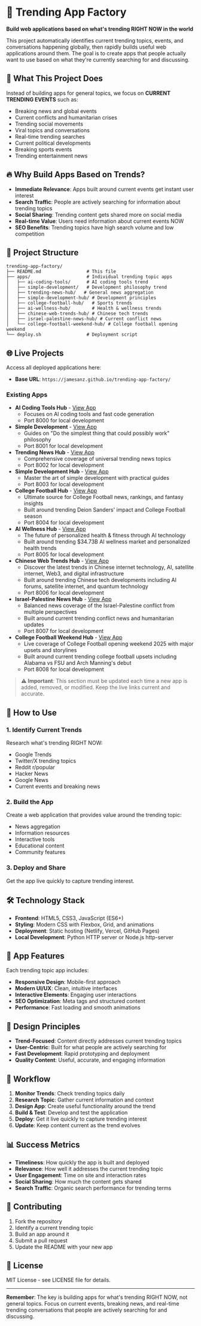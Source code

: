 # 🚀 Trending App Factory

**Build web applications based on what's trending RIGHT NOW in the world**

This project automatically identifies current trending topics, events, and conversations happening globally, then rapidly builds useful web applications around them. The goal is to create apps that people actually want to use based on what they're currently searching for and discussing.

## 🎯 What This Project Does

Instead of building apps for general topics, we focus on **CURRENT TRENDING EVENTS** such as:

- Breaking news and global events
- Current conflicts and humanitarian crises
- Trending social movements
- Viral topics and conversations
- Real-time trending searches
- Current political developments
- Breaking sports events
- Trending entertainment news

## 🔥 Why Build Apps Based on Trends?

- **Immediate Relevance**: Apps built around current events get instant user interest
- **Search Traffic**: People are actively searching for information about trending topics
- **Social Sharing**: Trending content gets shared more on social media
- **Real-time Value**: Users need information about current events NOW
- **SEO Benefits**: Trending topics have high search volume and low competition

## 📁 Project Structure

```
trending-app-factory/
├── README.md                 # This file
├── apps/                     # Individual trending topic apps
│   ├── ai-coding-tools/      # AI coding tools trend
│   ├── simple-development/   # Development philosophy trend
│   ├── trending-news-hub/   # General news aggregation
│   ├── simple-development-hub/ # Development principles
│   ├── college-football-hub/   # Sports trends
│   ├── ai-wellness-hub/        # Health & wellness trends
│   ├── chinese-web-trends-hub/ # Chinese tech trends
│   ├── israel-palestine-news-hub/ # Current conflict news
│   └── college-football-weekend-hub/ # College football opening weekend
└── deploy.sh                 # Deployment script
```

## 🌐 Live Projects

Access all deployed applications here:

- **Base URL**: `https://jamesanz.github.io/trending-app-factory/`

### Existing Apps

- **AI Coding Tools Hub** - [View App](https://jamesanz.github.io/trending-app-factory/apps/ai-coding-tools/index.html)
  - Focuses on AI coding tools and fast code generation
  - Port 8000 for local development
- **Simple Development** - [View App](https://jamesanz.github.io/trending-app-factory/apps/simple-development/index.html)
  - Guides on "Do the simplest thing that could possibly work" philosophy
  - Port 8001 for local development
- **Trending News Hub** - [View App](https://jamesanz.github.io/trending-app-factory/apps/trending-news-hub/index.html)
  - Comprehensive coverage of universal trending news topics
  - Port 8002 for local development
- **Simple Development Hub** - [View App](https://jamesanz.github.io/trending-app-factory/apps/simple-development-hub/index.html)
  - Master the art of simple development with practical guides
  - Port 8003 for local development
- **College Football Hub** - [View App](https://jamesanz.github.io/trending-app-factory/apps/college-football-hub/index.html)
  - Ultimate source for College Football news, rankings, and fantasy insights
  - Built around trending Deion Sanders' impact and College Football season
  - Port 8004 for local development
- **AI Wellness Hub** - [View App](https://jamesanz.github.io/trending-app-factory/apps/ai-wellness-hub/index.html)
  - The future of personalized health & fitness through AI technology
  - Built around trending $34.73B AI wellness market and personalized health trends
  - Port 8005 for local development
- **Chinese Web Trends Hub** - [View App](https://jamesanz.github.io/trending-app-factory/apps/chinese-web-trends-hub/index.html)
  - Discover the latest trends in Chinese internet technology, AI, satellite internet, Web3, and digital infrastructure
  - Built around trending Chinese tech developments including AI forums, satellite internet, and quantum technology
  - Port 8006 for local development
- **Israel-Palestine News Hub** - [View App](https://jamesanz.github.io/trending-app-factory/apps/israel-palestine-news-hub/index.html)
  - Balanced news coverage of the Israel-Palestine conflict from multiple perspectives
  - Built around current trending conflict news and humanitarian updates
  - Port 8007 for local development
- **College Football Weekend Hub** - [View App](https://jamesanz.github.io/trending-app-factory/apps/college-football-weekend-hub/index.html)
  - Live coverage of College Football opening weekend 2025 with major upsets and storylines
  - Built around current trending college football upsets including Alabama vs FSU and Arch Manning's debut
  - Port 8008 for local development

> **⚠️ Important**: This section must be updated each time a new app is added, removed, or modified. Keep the live links current and accurate.

## 🚀 How to Use

### 1. Identify Current Trends

Research what's trending RIGHT NOW:

- Google Trends
- Twitter/X trending topics
- Reddit r/popular
- Hacker News
- Google News
- Current events and breaking news

### 2. Build the App

Create a web application that provides value around the trending topic:

- News aggregation
- Information resources
- Interactive tools
- Educational content
- Community features

### 3. Deploy and Share

Get the app live quickly to capture trending interest.

## 🛠️ Technology Stack

- **Frontend**: HTML5, CSS3, JavaScript (ES6+)
- **Styling**: Modern CSS with Flexbox, Grid, and animations
- **Deployment**: Static hosting (Netlify, Vercel, GitHub Pages)
- **Local Development**: Python HTTP server or Node.js http-server

## 📱 App Features

Each trending topic app includes:

- **Responsive Design**: Mobile-first approach
- **Modern UI/UX**: Clean, intuitive interfaces
- **Interactive Elements**: Engaging user interactions
- **SEO Optimization**: Meta tags and structured content
- **Performance**: Fast loading and smooth animations

## 🎨 Design Principles

- **Trend-Focused**: Content directly addresses current trending topics
- **User-Centric**: Built for what people are actively searching for
- **Fast Development**: Rapid prototyping and deployment
- **Quality Content**: Useful, accurate, and engaging information

## 🔄 Workflow

1. **Monitor Trends**: Check trending topics daily
2. **Research Topic**: Gather current information and context
3. **Design App**: Create useful functionality around the trend
4. **Build & Test**: Develop and test the application
5. **Deploy**: Get it live quickly to capture trending interest
6. **Update**: Keep content current as the trend evolves

## 📊 Success Metrics

- **Timeliness**: How quickly the app is built and deployed
- **Relevance**: How well it addresses the current trending topic
- **User Engagement**: Time on site and interaction rates
- **Social Sharing**: How much the content gets shared
- **Search Traffic**: Organic search performance for trending terms

## 🤝 Contributing

1. Fork the repository
2. Identify a current trending topic
3. Build an app around it
4. Submit a pull request
5. Update the README with your new app

## 📄 License

MIT License - see LICENSE file for details.

---

**Remember**: The key is building apps for what's trending RIGHT NOW, not general topics. Focus on current events, breaking news, and real-time trending conversations that people are actively searching for and discussing.
